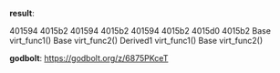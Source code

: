 **result**:
 
401594 4015b2
401594 4015b2
401594 4015b2
4015d0 4015b2
Base virt_func1()
Base virt_func2()
Derived1 virt_func1()
Base virt_func2()
 
**godbolt**: https://godbolt.org/z/6875PKceT
